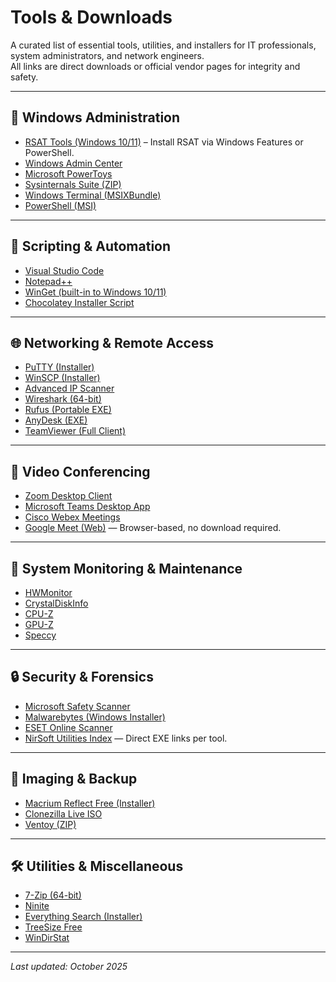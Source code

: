 # Tools & Downloads

A curated list of essential tools, utilities, and installers for IT professionals, system administrators, and network engineers.  
All links are direct downloads or official vendor pages for integrity and safety.

---

## 🧰 Windows Administration
- [RSAT Tools (Windows 10/11)](https://aka.ms/rsat) – Install RSAT via Windows Features or PowerShell.
- [Windows Admin Center](https://aka.ms/WACDownload)
- [Microsoft PowerToys](https://github.com/microsoft/PowerToys/releases/latest/download/PowerToysUserSetup-x64.exe)
- [Sysinternals Suite (ZIP)](https://download.sysinternals.com/files/SysinternalsSuite.zip)
- [Windows Terminal (MSIXBundle)](https://github.com/microsoft/terminal/releases/latest/download/Microsoft.WindowsTerminal_Win10_1.17.11461.0_8wekyb3d8bbwe.msixbundle)
- [PowerShell (MSI)](https://github.com/PowerShell/PowerShell/releases/latest/download/PowerShell-7.4.4-win-x64.msi)

---

## 🧩 Scripting & Automation
- [Visual Studio Code](https://update.code.visualstudio.com/latest/win32-x64-user/stable)
- [Notepad++](https://github.com/notepad-plus-plus/notepad-plus-plus/releases/latest/download/npp.8.7.6.Installer.x64.exe)
- [WinGet (built-in to Windows 10/11)](https://learn.microsoft.com/en-us/windows/package-manager/)  
- [Chocolatey Installer Script](https://community.chocolatey.org/install.ps1)

---

## 🌐 Networking & Remote Access
- [PuTTY (Installer)](https://the.earth.li/~sgtatham/putty/latest/w64/putty-64bit-0.81-installer.msi)
- [WinSCP (Installer)](https://winscp.net/download/WinSCP-6.3.3-Setup.exe)
- [Advanced IP Scanner](https://download.advanced-ip-scanner.com/download/Advanced_IP_Scanner_2.5.4594.1.exe)
- [Wireshark (64-bit)](https://2.na.dl.wireshark.org/win64/Wireshark-win64-4.2.4.exe)
- [Rufus (Portable EXE)](https://github.com/pbatard/rufus/releases/latest/download/rufus-4.5.exe)
- [AnyDesk (EXE)](https://download.anydesk.com/AnyDesk.exe)
- [TeamViewer (Full Client)](https://download.teamviewer.com/download/TeamViewer_Setup.exe)

---

## 💬 Video Conferencing
- [Zoom Desktop Client](https://zoom.us/client/latest/ZoomInstallerFull.msi)
- [Microsoft Teams Desktop App](https://go.microsoft.com/fwlink/p/?LinkID=869428&clcid=0x409&culture=en-us&country=US)
- [Cisco Webex Meetings](https://akamaicdn.webex.com/client/WBXclient-46.12.6-10/webexapp.msi)
- [Google Meet (Web)](https://meet.google.com) — Browser-based, no download required.  

---

## 🧠 System Monitoring & Maintenance
- [HWMonitor](https://download.cpuid.com/hwmonitor/hwmonitor_1.54.exe)
- [CrystalDiskInfo](https://osdn.net/frs/redir.php?m=gigenet&f=crystaldiskinfo%2F92136%2FCrystalDiskInfo9_2_1.exe)
- [CPU-Z](https://download.cpuid.com/cpu-z/cpu-z_2.09-en.exe)
- [GPU-Z](https://us1-dl.techpowerup.com/files/GPU-Z.2.59.0.exe)
- [Speccy](https://download.ccleaner.com/spsetup132.exe)

---

## 🔒 Security & Forensics
- [Microsoft Safety Scanner](https://go.microsoft.com/fwlink/?LinkId=212732)
- [Malwarebytes (Windows Installer)](https://data-cdn.mbamupdates.com/web/mb4-setup-consumer/MBSetup.exe)
- [ESET Online Scanner](https://download.eset.com/com/eset/tools/online_scanner/latest/esetonlinescanner.exe)
- [NirSoft Utilities Index](https://www.nirsoft.net/utils/) — Direct EXE links per tool.

---

## 💾 Imaging & Backup
- [Macrium Reflect Free (Installer)](https://updates.macrium.com/reflect/v8/ReflectDLHF.exe)
- [Clonezilla Live ISO](https://clonezilla.org/downloads/download.php?branch=stable)
- [Ventoy (ZIP)](https://github.com/ventoy/Ventoy/releases/latest/download/ventoy-1.0.99-windows.zip)

---

## 🛠️ Utilities & Miscellaneous
- [7-Zip (64-bit)](https://www.7-zip.org/a/7z2405-x64.exe)
- [Ninite](https://ninite.com)
- [Everything Search (Installer)](https://www.voidtools.com/Everything-1.4.1.1024.x64-Setup.exe)
- [TreeSize Free](https://downloads.jam-software.de/treesize_free/TreeSizeFreeSetup.exe)
- [WinDirStat](https://windirstat.net/download/WinDirStat1_1_2_setup.exe)

---

*Last updated: October 2025*
